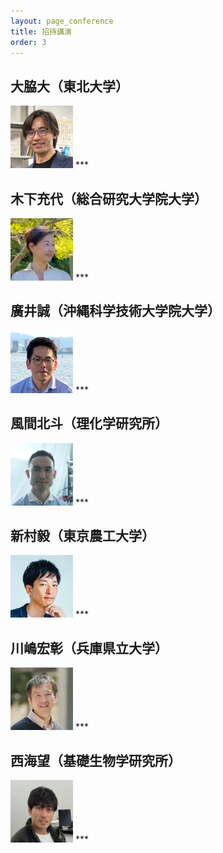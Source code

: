 ```yaml
---
layout: page_conference
title: 招待講演
order: 3
---
```

## 大脇大（東北大学）
<img src="images/大脇大.png" width="100px">
***


<br>

## 木下充代（総合研究大学院大学） 
<img src="images/木下充代.png" width="100px">
***


<br>

## 廣井誠（沖縄科学技術大学院大学） 
<img src="images/廣井誠.jpg" width="100px"> 
***


<br>

## 風間北斗（理化学研究所）  
<img src="images/風間北斗.jpg" width="100px">
***


<br>

## 新村毅（東京農工大学）  
<img src="images/新村毅.jpg" width="100px">
***


<br>

## 川嶋宏彰（兵庫県立大学）  
<img src="images/川嶋宏彰.png" width="100px">
***


<br>

## 西海望（基礎生物学研究所）   
<img src="images/西海望.png" width="100px">
***


<br>
